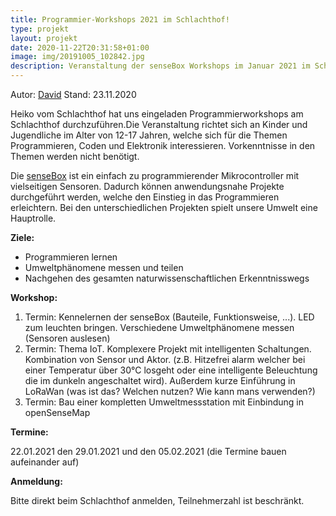 ```yaml
---
title: Programmier-Workshops 2021 im Schlachthof!
type: projekt
layout: projekt
date: 2020-11-22T20:31:58+01:00
image: img/20191005_102842.jpg
description: Veranstaltung der senseBox Workshops im Januar 2021 im Schlachthof
---
```

Autor: [David](https://github.com/synolus-david)
Stand: 23.11.2020

Heiko vom Schlachthof hat uns eingeladen Programmierworkshops am Schlachthof durchzuführen.Die Veranstaltung richtet sich an Kinder und Jugendliche im Alter von 12-17 Jahren, welche sich für die Themen Programmieren, Coden und Elektronik interessieren. Vorkenntnisse in den Themen werden nicht benötigt. 

Die [senseBox](https://sensebox.de) ist ein einfach zu programmierender Mikrocontroller mit vielseitigen Sensoren. Dadurch können anwendungsnahe Projekte durchgeführt werden, welche den Einstieg in das Programmieren erleichtern. Bei den unterschiedlichen Projekten spielt unsere Umwelt eine Hauptrolle.

**Ziele:**

- Programmieren lernen
- Umweltphänomene messen und teilen
- Nachgehen des gesamten naturwissenschaftlichen Erkenntnisswegs

**Workshop:**

1. Termin: Kennelernen der senseBox (Bauteile, Funktionsweise, ...). LED zum leuchten bringen. Verschiedene Umweltphänomene messen (Sensoren auslesen)
2. Termin: Thema IoT. Komplexere Projekt mit intelligenten Schaltungen. Kombination von Sensor und Aktor. (z.B. Hitzefrei alarm welcher bei einer Temperatur über 30°C losgeht oder eine intelligente Beleuchtung die im dunkeln angeschaltet wird). Außerdem kurze Einführung in LoRaWan (was ist das? Welchen nutzen? Wie kann mans verwenden?)
3. Termin: Bau einer kompletten Umweltmessstation mit Einbindung in openSenseMap

**Termine:**

22.01.2021 den 29.01.2021 und den 05.02.2021 (die Termine bauen aufeinander auf)

**Anmeldung:**

Bitte direkt beim Schlachthof anmelden, Teilnehmerzahl ist beschränkt. 

